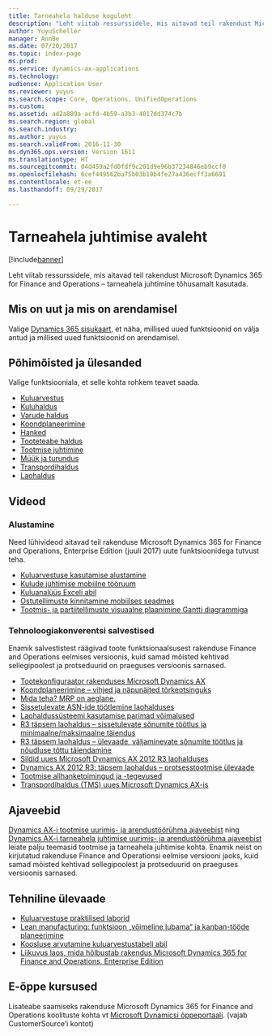 ```yaml
---
title: Tarneahela halduse koguleht
description: "Leht viitab ressurssidele, mis aitavad teil rakendust Microsoft Dynamics 365 for Finance and Operations – tarneahela juhtimine tõhusamalt kasutada."
author: YuyuScheller
manager: AnnBe
ms.date: 07/20/2017
ms.topic: index-page
ms.prod: 
ms.service: dynamics-ax-applications
ms.technology: 
audience: Application User
ms.reviewer: yuyus
ms.search.scope: Core, Operations, UnifiedOperations
ms.custom: 
ms.assetid: ad2a889a-acfd-4b59-a3b3-4017dd374c7b
ms.search.region: global
ms.search.industry: 
ms.author: yuyus
ms.search.validFrom: 2016-11-30
ms.dyn365.ops.version: Version 1611
ms.translationtype: HT
ms.sourcegitcommit: 04d459a2fd0fdf9c201d9e96b37234846eb9ccf0
ms.openlocfilehash: 6cef449562ba75b03b10b4fe27a436ecff3a6691
ms.contentlocale: et-ee
ms.lasthandoff: 09/29/2017

---
```


# <a name="supply-chain-management-home-page"></a>Tarneahela juhtimise avaleht

[!include[banner](includes/banner.md)]

Leht viitab ressurssidele, mis aitavad teil rakendust Microsoft Dynamics 365 for Finance and Operations – tarneahela juhtimine tõhusamalt kasutada. 

## <a name="whats-new-and-in-development"></a>Mis on uut ja mis on arendamisel
Valige <a href="https://roadmap.dynamics.com/">Dynamics 365 sisukaart</a>, et näha, millised uued funktsioonid on välja antud ja millised uued funktsioonid on arendamisel. 

## <a name="core-concepts-and-tasks"></a>Põhimõisted ja ülesanded

Valige funktsiooniala, et selle kohta rohkem teavet saada.

- [Kuluarvestus](../financials/cost-accounting/cost-accounting-home-page.md)
- [Kuluhaldus](cost-management/costing-sheets.md)  
- [Varude haldus](inventory/consignment.md)
- [Koondplaneerimine](master-planning/introduction-demand-forecasting.md)
- [Hanked](procurement/procurement-sourcing-overview.md)
- [Tooteteabe haldus](pim/product-information.md)
- [Tootmise juhtimine](production-control/production-process-overview.md)
- [Müük ja turundus](sales-marketing/overview-sales-marketing.md)
- [Transpordihaldus](transportation/transportation-management-overview.md)
- [Laohaldus](warehousing/warehouse-configuration.md)

## <a name="videos"></a>Videod

### <a name="get-started"></a>Alustamine  

Need lühivideod aitavad teil rakenduse Microsoft Dynamics 365 for Finance and Operations, Enterprise Edition (juuli 2017) uute funktsioonidega tutvust teha.

-  [Kuluarvestuse kasutamise alustamine](https://youtu.be/1pUDtJQZ8FU)
-  [Kulude juhtimise mobiilne tööruum](https://youtu.be/imsuTg8rUVk)
-  [Kuluanalüüs Exceli abil](https://youtu.be/-HKHYdClvx8)
-  [Ostutellimuste kinnitamine mobiilses seadmes](https://youtu.be/gZ-gOlJe7H8)
-  [Tootmis- ja partiitellimuste visuaalne plaanimine Gantti diagrammiga](https://youtu.be/BtbuShkGj4I)

### <a name="tech-conference-recordings"></a>Tehnoloogiakonverentsi salvestised
Enamik salvestistest räägivad toote funktsionaalsusest rakenduse Finance and Operations eelmises versioonis, kuid samad mõisted kehtivad sellegipoolest ja protseduurid on praeguses versioonis sarnased. 

-  <a href="https://youtu.be/zotrj3SbCl4">Tootekonfiguraator rakenduses Microsoft Dynamics AX</a>
-  <a href="https://youtu.be/7v8BPmEs9Dg">Koondplaneerimine – vihjed ja näpunäited tõrkeotsinguks</a>
-  <a href="https://youtu.be/RLXybx20B5o">Mida teha? MRP on aeglane.</a>
-  <a href="https://mix.office.com/watch/wpf78tr7rjuh/">Sissetulevate ASN-ide töötlemine laohalduses</a> 
-  <a href="https://www.youtube.com/watch?v=--_didmZKHo&t=10s">Laohaldussüsteemi kasutamise parimad võimalused</a>
-  <a href="https://www.youtube.com/watch?v=z5_V5Eqlf5M&t=48s">R3 täpsem laohaldus – sissetulevate sõnumite töötlus ja minimaalne/maksimaalne täiendus</a>
-  <a href="https://youtu.be/Og0gLlVp7jA">R3 täpsem laohaldus – ülevaade, väljaminevate sõnumite töötlus ja nõudluse tõttu täiendamine</a>
-  <a href="https://youtu.be/5w1MngVchBA">Sildid uues Microsoft Dynamics AX 2012 R3 laohalduses</a>
-  <a href="https://www.youtube.com/embed/QUxXUrN-7n4">Dynamics AX 2012 R3: täpsem laohaldus – protsesstootmise ülevaade</a>
-  <a href="https://youtu.be/y1jrd3A_k70">Tootmise allhanketoimingud ja -tegevused</a>
-  <a href="https://youtu.be/jgmTgJIgEFQ">Transpordihaldus (TMS) uues Microsoft Dynamics AX-is</a>

## <a name="blogs"></a>Ajaveebid
<a href="https://blogs.msdn.microsoft.com/axmfg/">Dynamics AX-i tootmise uurimis- ja arendustöörühma ajaveebist</a> ning <a href="https://blogs.msdn.microsoft.com/dynamicsaxscm/">Dynamics AX-i tarneahela juhtimise uurimis- ja arendustöörühma ajaveebist</a> leiate palju teemasid tootmise ja tarneahela juhtimise kohta. Enamik neist on kirjutatud rakenduse Finance and Operationsi eelmise versiooni jaoks, kuid samad mõisted kehtivad sellegipoolest ja protseduurid on praeguses versioonis sarnased. 

## <a name="white-papers"></a>Tehniline ülevaade
-  <a href="https://mbs.microsoft.com/customersource/northamerica/AX/learning/documentation/white-papers/msd365optgtstcostacc/">Kuluarvestuse praktilised laborid</a> 
-  <a href="https://mbs.microsoft.com/customersource/northamerica/AX/learning/documentation/white-papers/leanmanufkanban365opt/">Lean manufacturing: funktsioon „võimeline lubama“ ja kanban-tööde planeerimine</a> 
-  <a href="https://mbs.microsoft.com/customersource/northamerica/AX/learning/documentation/white-papers/365operationsbomcalsheet/">Koosluse arvutamine kuluarvestustabeli abil</a>
-  <a href="https://mbs.microsoft.com/customersource/northamerica/365Enterprise/learning/documentation/white-papers/MobilityWarehouse/">Liikuvus laos, mida hõlbustab rakendus Microsoft Dynamics 365 for Finance and Operations, Enterprise Edition</a>

## <a name="elearning-courses"></a>E-õppe kursused
Lisateabe saamiseks rakenduse Microsoft Dynamics 365 for Finance and Operations koolituste kohta vt <a href="https://mbspartner.microsoft.com/AX/LearningPlans/"> Microsoft Dynamicsi õppeportaali</a>. (vajab CustomerSource’i kontot) 



